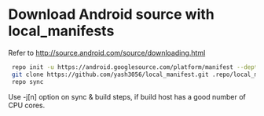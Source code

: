 # Download Android source with local_manifests
 Refer to http://source.android.com/source/downloading.html
``` bash
 repo init -u https://android.googlesource.com/platform/manifest --depth=1 -b android-14.0.0_r37
 git clone https://github.com/yash3056/local_manifest.git .repo/local_manifests -b main
 repo sync
```
Use -j[n] option on sync & build steps, if build host has a good number of CPU cores.
